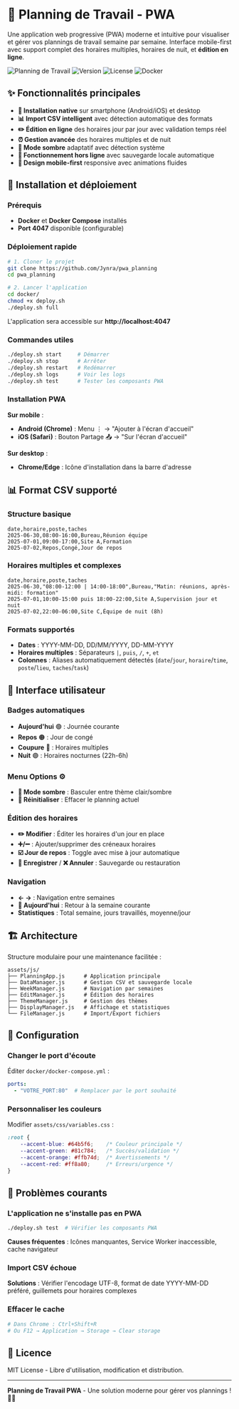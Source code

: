 # 📅 Planning de Travail - PWA

Une application web progressive (PWA) moderne et intuitive pour visualiser et gérer vos plannings de travail semaine par semaine. Interface mobile-first avec support complet des horaires multiples, horaires de nuit, et **édition en ligne**.

![Planning de Travail](https://img.shields.io/badge/PWA-Ready-brightgreen) ![Version](https://img.shields.io/badge/version-2.0.0-blue) ![License](https://img.shields.io/badge/license-MIT-green) ![Docker](https://img.shields.io/badge/Docker-Supported-blue)

## ✨ Fonctionnalités principales

- **🚀 Installation native** sur smartphone (Android/iOS) et desktop
- **📊 Import CSV intelligent** avec détection automatique des formats
- **✏️ Édition en ligne** des horaires jour par jour avec validation temps réel
- **⏰ Gestion avancée** des horaires multiples et de nuit
- **🌙 Mode sombre** adaptatif avec détection système
- **💾 Fonctionnement hors ligne** avec sauvegarde locale automatique
- **📱 Design mobile-first** responsive avec animations fluides

## 🚀 Installation et déploiement

### Prérequis
- **Docker** et **Docker Compose** installés
- **Port 4047** disponible (configurable)

### Déploiement rapide

```bash
# 1. Cloner le projet
git clone https://github.com/Jynra/pwa_planning
cd pwa_planning

# 2. Lancer l'application
cd docker/
chmod +x deploy.sh
./deploy.sh full
```

L'application sera accessible sur **http://localhost:4047**

### Commandes utiles

```bash
./deploy.sh start     # Démarrer
./deploy.sh stop      # Arrêter
./deploy.sh restart   # Redémarrer
./deploy.sh logs      # Voir les logs
./deploy.sh test      # Tester les composants PWA
```

### Installation PWA

**Sur mobile** :
- **Android (Chrome)** : Menu ⋮ → "Ajouter à l'écran d'accueil"
- **iOS (Safari)** : Bouton Partage 📤 → "Sur l'écran d'accueil"

**Sur desktop** :
- **Chrome/Edge** : Icône d'installation dans la barre d'adresse

## 📊 Format CSV supporté

### Structure basique
```csv
date,horaire,poste,taches
2025-06-30,08:00-16:00,Bureau,Réunion équipe
2025-07-01,09:00-17:00,Site A,Formation
2025-07-02,Repos,Congé,Jour de repos
```

### Horaires multiples et complexes
```csv
date,horaire,poste,taches
2025-06-30,"08:00-12:00 | 14:00-18:00",Bureau,"Matin: réunions, après-midi: formation"
2025-07-01,10:00-15:00 puis 18:00-22:00,Site A,Supervision jour et nuit
2025-07-02,22:00-06:00,Site C,Équipe de nuit (8h)
```

### Formats supportés
- **Dates** : YYYY-MM-DD, DD/MM/YYYY, DD-MM-YYYY
- **Horaires multiples** : Séparateurs `|`, `puis`, `/`, `+`, `et`
- **Colonnes** : Aliases automatiquement détectés (`date`/`jour`, `horaire`/`time`, `poste`/`lieu`, `taches`/`task`)

## 🎨 Interface utilisateur

### Badges automatiques
- **Aujourd'hui** 🟢 : Journée courante
- **Repos** 🟠 : Jour de congé  
- **Coupure** 🔴 : Horaires multiples
- **Nuit** 🟣 : Horaires nocturnes (22h-6h)

### Menu Options ⚙️
- **🌙 Mode sombre** : Basculer entre thème clair/sombre
- **🔄 Réinitialiser** : Effacer le planning actuel

### Édition des horaires
- **✏️ Modifier** : Éditer les horaires d'un jour en place
- **➕/➖** : Ajouter/supprimer des créneaux horaires
- **☑️ Jour de repos** : Toggle avec mise à jour automatique
- **💾 Enregistrer** / **❌ Annuler** : Sauvegarde ou restauration

### Navigation
- **← →** : Navigation entre semaines
- **📅 Aujourd'hui** : Retour à la semaine courante
- **Statistiques** : Total semaine, jours travaillés, moyenne/jour

## 🏗️ Architecture

Structure modulaire pour une maintenance facilitée :

```
assets/js/
├── PlanningApp.js      # Application principale
├── DataManager.js      # Gestion CSV et sauvegarde locale
├── WeekManager.js      # Navigation par semaines
├── EditManager.js      # Édition des horaires
├── ThemeManager.js     # Gestion des thèmes
├── DisplayManager.js   # Affichage et statistiques
└── FileManager.js      # Import/Export fichiers
```

## 🔧 Configuration

### Changer le port d'écoute
Éditer `docker/docker-compose.yml` :
```yaml
ports:
  - "VOTRE_PORT:80"  # Remplacer par le port souhaité
```

### Personnaliser les couleurs
Modifier `assets/css/variables.css` :
```css
:root {
    --accent-blue: #64b5f6;    /* Couleur principale */
    --accent-green: #81c784;   /* Succès/validation */
    --accent-orange: #ffb74d;  /* Avertissements */
    --accent-red: #ff8a80;     /* Erreurs/urgence */
}
```

## 🚨 Problèmes courants

### L'application ne s'installe pas en PWA
```bash
./deploy.sh test  # Vérifier les composants PWA
```
**Causes fréquentes** : Icônes manquantes, Service Worker inaccessible, cache navigateur

### Import CSV échoue  
**Solutions** : Vérifier l'encodage UTF-8, format de date YYYY-MM-DD préféré, guillemets pour horaires complexes

### Effacer le cache
```bash
# Dans Chrome : Ctrl+Shift+R
# Ou F12 → Application → Storage → Clear storage
```

## 📄 Licence

MIT License - Libre d'utilisation, modification et distribution.

---

**Planning de Travail PWA** - Une solution moderne pour gérer vos plannings ! 📅✨